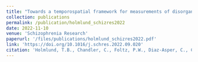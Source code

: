 ```yaml
---
title: "Towards a temporospatial framework for measurements of disorganization in speech using semantic vectors"
collection: publications
permalink: /publication/holmlund_schizres2022
date: 2022-11-10
venue: 'Schizophrenia Research'
paperurl: '/files/publications/holmlund_schizres2022.pdf'
link: 'https://doi.org/10.1016/j.schres.2022.09.020'
citation: 'Holmlund, T.B., Chandler, C., Foltz, P.W., Diaz-Asper, C., Cohen, A.S., Rodriguez, Z., Elvevåg, B. (2022). Towards a temporospatial framework for measurements of disorganization in speech using semantic vectors. Schizophrenia Research.'
---
```

